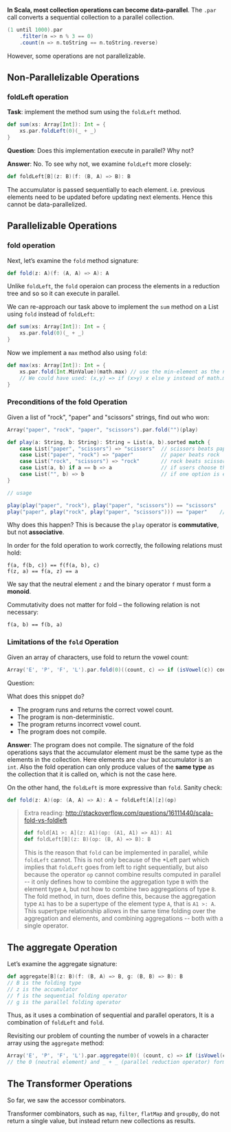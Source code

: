 **In Scala, most collection operations can become data-parallel**. The `.par` call converts a sequential collection to a parallel collection.

```scala
(1 until 1000).par
    .filter(n => n % 3 == 0)
    .count(n => n.toString == n.toString.reverse)
```
However, some operations are not parallelizable.

## Non-Parallelizable Operations

### foldLeft operation

**Task**: implement the method sum using the `foldLeft` method.
```scala
def sum(xs: Array[Int]): Int = {
    xs.par.foldLeft(0)(_ + _)
}
```
**Question**: Does this implementation execute in parallel? Why not?

**Answer**: No. To see why not, we examine `foldLeft` more closely:

```scala
def foldLeft[B](z: B)(f: (B, A) => B): B
```
The accumulator is passed sequentially to each element. i.e. previous elements need to be updated before updating next elements. Hence this cannot be data-parallelized.

## Parallelizable Operations

### fold operation

Next, let’s examine the `fold` method signature:
```scala
def fold(z: A)(f: (A, A) => A): A
```

Unlike `foldLeft`, the `fold` operaion can process the elements in a reduction tree and so so it can execute in parallel.

We can re-approach our task above to implement the `sum` method on a List using `fold` instead of `foldLeft`: 

```scala
def sum(xs: Array[Int]): Int = {
    xs.par.fold(0)(_ + _)
}
```

Now we implement a `max` method also using `fold`:
```scala
def max(xs: Array[Int]): Int = {
    xs.par.fold(Int.MinValue)(math.max) // use the min-element as the neutral element, and max func for folding.
    // We could have used: (x,y) => if (x>y) x else y instead of math.max
}
```

### Preconditions of the fold Operation
Given a list of "rock", "paper" and "scissors" strings, find out who won:
```scala
Array("paper", "rock", "paper", "scissors").par.fold("")(play)

def play(a: String, b: String): String = List(a, b).sorted match {
    case List("paper", "scissors") => "scissors"  // scissors beats papers
    case List("paper", "rock") => "paper"         // paper beats rock
    case List("rock", "scissors") => "rock"       // rock beats scissors
    case List(a, b) if a == b => a                // if users choose the same options
    case List("", b) => b                         // if one option is empty
}

// usage

play(play("paper", "rock"), play("paper", "scissors")) == "scissors" 
play("paper", play("rock", play("paper", "scissors"))) == "paper"    // same play but reorganized. Hence different answer.
```
Why does this happen? This is because the `play` operator is **commutative**, but not **associative**.

In order for the fold operation to work correctly, the following relations must hold:

```
f(a, f(b, c)) == f(f(a, b), c)
f(z, a) == f(a, z) == a
```
We say that the neutral element `z` and the binary operator `f` must form a **monoid**.

Commutativity does not matter for fold – the following relation is not necessary:
```
f(a, b) == f(b, a)
```

### Limitations of the `fold` Operation

Given an array of characters, use fold to return the vowel count:
```scala
Array('E', 'P', 'F', 'L').par.fold(0)((count, c) => if (isVowel(c)) count + 1 else count)
```

Question:

What does this snippet do?

* The program runs and returns the correct vowel count.
* The program is non-deterministic.
* The program returns incorrect vowel count.
* The program does not compile.

**Answer**:
The program does not compile. The signature of the fold operations says that the accumulator element must be the same type as the elements in the collection. Here elements are `char` but accumulator is an `int`. Also the fold operation can only produce values of the **same type** as the collection that it is called on, which is not the case here.


On the other hand, the `foldLeft` is more expressive than `fold`. Sanity check:
```scala
def fold(z: A)(op: (A, A) => A): A = foldLeft[A][z](op)
```

> Extra reading: http://stackoverflow.com/questions/16111440/scala-fold-vs-foldleft
> ```scala
> def fold[A1 >: A](z: A1)(op: (A1, A1) => A1): A1
> def foldLeft[B](z: B)(op: (B, A) => B): B
> ```
> This is the reason that `fold` can be implemented in parallel, while `foldLeft` cannot. This is not only because of the *Left part which implies that `foldLeft` goes from left to right sequentially, but also because the operator `op` cannot combine results computed in parallel -- it only defines how to combine the aggregation type `B` with the element type `A`, but not how to combine two aggregations of type `B`. The fold method, in turn, does define this, because the aggregation type `A1` has to be a supertype of the element type `A`, that is `A1 >: A`. This supertype relationship allows in the same time folding over the aggregation and elements, and combining aggregations -- both with a single operator.


## The aggregate Operation

Let’s examine the aggregate signature:
```scala
def aggregate[B](z: B)(f: (B, A) => B, g: (B, B) => B): B
// B is the folding type
// z is the accumulator
// f is the sequential folding operator
// g is the parallel folding operator
```
Thus, as it uses a combination of sequential and parallel operators, It is a combination of `foldLeft` and `fold`.

Revisiting our problem of counting the number of vowels in a character array using the `aggregate` method:

```scala
Array('E', 'P', 'F', 'L').par.aggregate(0)( (count, c) => if (isVowel(c)) count + 1 else count, _ + _ )
// the 0 (neutral element) and _ + _ (parallel reduction operator) form the monad.
```

## The Transformer Operations

So far, we saw the accessor combinators.

Transformer combinators, such as `map`, `filter`, `flatMap` and `groupBy`, do not return a single value, but instead return new collections as results.

